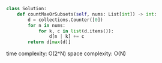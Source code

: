 ```python
class Solution:
    def countMaxOrSubsets(self, nums: List[int]) -> int:
        d = collections.Counter([0])
        for n in nums:
            for k, c in list(d.items()):
                d[n | k] += c
        return d[max(d)]
```

time complexity: O(2^N)
space complexity: O(N)